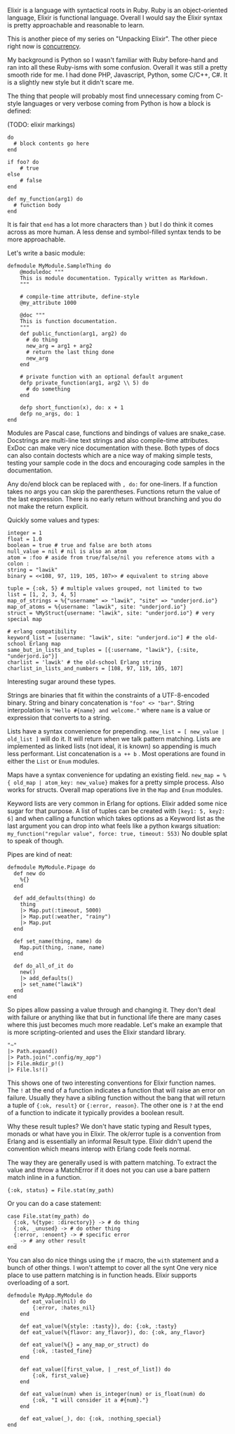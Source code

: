 Elixir is a language with syntactical roots in Ruby. Ruby is an object-oriented language, Elixir is functional language. Overall I would say the Elixir syntax is pretty approachable and reasonable to learn.

This is another piece of my series on "Unpacking Elixir". The other piece right now is [concurrency](/unpacking-elixir-concurrency.html).

My background is Python so I wasn't familiar with Ruby before-hand and ran into all these Ruby-isms with some confusion. Overall it was still a pretty smooth ride for me. I had done PHP, Javascript, Python, some C/C++, C#. It is a slightly new style but it didn't scare me.

The thing that people will probably most find unnecessary coming from C-style languages or very verbose coming from Python is how a block is defined:

(TODO: elixir markings)
```
do
  # block contents go here
end

if foo? do
	# true
else
    # false
end

def my_function(arg1) do
  # function body
end
```

It is fair that `end`  has a lot more characters than `}` but I do think it comes across as more human. A less dense and symbol-filled syntax tends to be more approachable.

Let's write a basic module:

```
defmodule MyModule.SampleThing do
	@moduledoc """
	This is module documentation. Typically written as Markdown.
	"""
	
	# compile-time attribute, define-style
	@my_attribute 1000
	
	@doc """
	This is function documentation.
	"""
	def public_function(arg1, arg2) do
	  # do thing
	  new_arg = arg1 + arg2
	  # return the last thing done
	  new_arg
	end

    # private function with an optional default argument
	defp private_function(arg1, arg2 \\ 5) do
	  # do something
	end

	defp short_function(x), do: x + 1
	defp no_args, do: 1
end
```

Modules are Pascal case, functions and bindings of values are snake_case. Docstrings are multi-line text strings and also compile-time attributes. ExDoc can make very nice documentation with these. Both types of docs can also contain doctests which are a nice way of making simple tests, testing your sample code in the docs and encouraging code samples in the documentation.

Any do/end block can be replaced with `, do:`  for one-liners. If a function takes no args you can skip the parentheses. Functions return the value of the last expression. There is no early return without branching and you do not make the return explicit.

Quickly some values and types:

```
integer = 1
float = 1.0
boolean = true # true and false are both atoms
null_value = nil # nil is also an atom
atom = :foo # aside from true/false/nil you reference atoms with a colon :
string = "lawik"
binary = <<108, 97, 119, 105, 107>> # equivalent to string above

tuple = {:ok, 5} # multiple values grouped, not limited to two
list = [1, 2, 3, 4, 5]
map_of_strings = %{"username" => "lawik", "site" => "underjord.io"}
map_of_atoms = %{username: "lawik", site: "underjord.io"}
struct = %MyStruct{username: "lawik", site: "underjord.io"} # very special map

# erlang compatibility
keyword_list = [username: "lawik", site: "underjord.io"] # the old-school Erlang map
same_but_in_lists_and_tuples = [{:username, "lawik"}, {:site, "underjord.io"}]
charlist = 'lawik' # the old-school Erlang string
charlist_in_lists_and_numbers = [108, 97, 119, 105, 107]
```

Interesting sugar around these types.

Strings are binaries that fit within the constraints of a UTF-8-encoded binary. String and binary concatenation is `"foo" <> "bar"`. String interpolation is `"Hello #{name} and welcome."` where `name` is a value or expression that converts to a string.

Lists have a syntax convenience for prepending. `new_list = [ new_value | old_list ]` will do it. It will return when we talk pattern matching. Lists are implemented as linked lists (not ideal, it is known) so appending is much less performant. List concatenation is `a ++ b` . Most operations are found in either the `List` or `Enum` modules.

Maps have a syntax convenience for updating an existing field. `new_map = %{ old_map | atom_key: new_value}` makes for a pretty simple process. Also works for structs. Overall map operations live in the `Map`  and `Enum` modules.

Keyword lists are very common in Erlang for options. Elixir added some nice sugar for that purpose. A list of tuples can be created with `[key1: 5, key2: 6]` and when calling a function which takes options as a Keyword list as the last argument you can drop into what feels like a python kwargs situation: `my_function("regular value", force: true, timeout: 553)` No double splat to speak of though.

Pipes are kind of neat:

```
defmodule MyModule.Pipage do
  def new do
    %{}
  end

  def add_defaults(thing) do
    thing
    |> Map.put(:timeout, 5000)
    |> Map.put(:weather, "rainy")
    |> Map.put
  end

  def set_name(thing, name) do
    Map.put(thing, :name, name)
  end

  def do_all_of_it do
    new()
    |> add_defaults()
    |> set_name("lawik")
  end
end
```

So pipes allow passing a value through and changing it. They don't deal with failure or anything like that but in functional life there are many cases where this just becomes much more readable. Let's make an example that is more scripting-oriented and uses the Elixir standard library.

```
"~"
|> Path.expand()
|> Path.join(".config/my_app")
|> File.mkdir_p!()
|> File.ls!()
```

This shows one of two interesting conventions for Elixir function names. The `!` at the end of a function indicates a function that will raise an error on failure. Usually they have a sibling function without the bang that will return a tuple of `{:ok, result}` or `{:error, reason}`. The other one is `?` at the end of a function to indicate it typically provides a boolean result.

Why these result tuples? We don't have static typing and Result types, monads or what have you in Elixir. The ok/error tuple is a convention from Erlang and is essentially an informal Result type. Elixir didn't upend the convention which means interop with Erlang code feels normal.

The way they are generally used is with pattern matching. To extract the value and throw a MatchError if it does not you can use a bare pattern match inline in a function. 

```
{:ok, status} = File.stat(my_path)
```

Or you can do a case statement:

```
case File.stat(my_path) do
  {:ok, %{type: :directory}} -> # do thing
  {:ok, _unused} -> # do other thing
  {:error, :enoent} -> # specific error
  _ -> # any other result
end
```

You can also do nice things using the `if` macro, the `with` statement and a bunch of other things. I won't attempt to cover all the synt One very nice place to use pattern matching is in function heads. Elixir supports overloading of a sort.

```
defmodule MyApp.MyModule do
	def eat_value(nil) do
		{:error, :hates_nil}
	end

	def eat_value(%{style: :tasty}), do: {:ok, :tasty}
	def eat_value(%{flavor: any_flavor}), do: {:ok, any_flavor}

	def eat_value(%{} = any_map_or_struct) do
		{:ok, :tasted_fine}
	end

	def eat_value([first_value, | _rest_of_list]) do
		{:ok, first_value}
	end

	def eat_value(num) when is_integer(num) or is_float(num) do
		{:ok, "I will consider it a #{num}."}
	end

	def eat_value(_), do: {:ok, :nothing_special}
end
```

